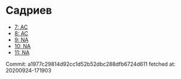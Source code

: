 # Садриев
- [7: AC](7.md)
- [8: AC](8.md)
- [9: NA](9.md)
- [10: NA](10.md)
- [11: NA](11.md)

Commit: a1977c29814d92cc1d52b52dbc288dfb6724d611
 fetched at: 20200924-171903

